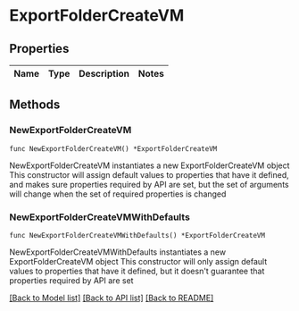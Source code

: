 # ExportFolderCreateVM

## Properties

Name | Type | Description | Notes
------------ | ------------- | ------------- | -------------

## Methods

### NewExportFolderCreateVM

`func NewExportFolderCreateVM() *ExportFolderCreateVM`

NewExportFolderCreateVM instantiates a new ExportFolderCreateVM object
This constructor will assign default values to properties that have it defined,
and makes sure properties required by API are set, but the set of arguments
will change when the set of required properties is changed

### NewExportFolderCreateVMWithDefaults

`func NewExportFolderCreateVMWithDefaults() *ExportFolderCreateVM`

NewExportFolderCreateVMWithDefaults instantiates a new ExportFolderCreateVM object
This constructor will only assign default values to properties that have it defined,
but it doesn't guarantee that properties required by API are set


[[Back to Model list]](../README.md#documentation-for-models) [[Back to API list]](../README.md#documentation-for-api-endpoints) [[Back to README]](../README.md)


